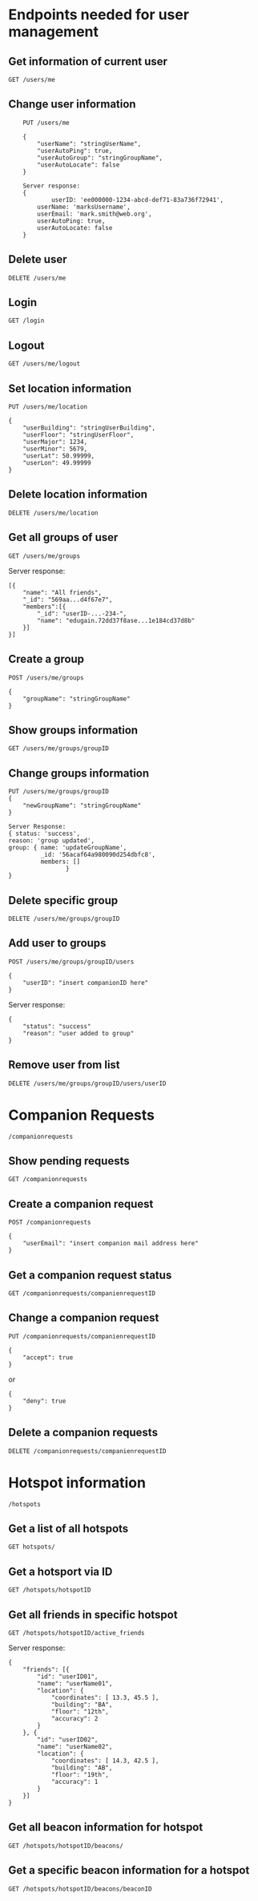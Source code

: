 # Endpoints needed for user management


## Get information of current user
	GET /users/me


## Change user information
```
	PUT /users/me

	{
		"userName": "stringUserName",
		"userAutoPing": true,
		"userAutoGroup": "stringGroupName",
		"userAutoLocate": false
	}
```

```
	Server response:
	{
			userID: 'ee000000-1234-abcd-def71-83a736f72941',
  		userName: 'marksUsername',
  		userEmail: 'mark.smith@web.org',
  		userAutoPing: true,
  		userAutoLocate: false
	}
```


## Delete user
	DELETE /users/me


## Login
	GET /login


## Logout
	GET /users/me/logout


## Set location information
	PUT /users/me/location

	{
		"userBuilding": "stringUserBuilding",
		"userFloor": "stringUserFloor",
		"userMajor": 1234,
		"userMinor": 5679,
		"userLat": 50.99999,
		"userLon": 49.99999
	}




## Delete location information
	DELETE /users/me/location


## Get all groups of user
	GET /users/me/groups

Server response:

	[{
		"name": "All friends",
		"_id": "569aa...d4f67e7",
		"members":[{
			"_id": "userID-...-234-",
			"name": "edugain.72dd37f8ase...1e184cd37d8b"
		}]
	}]


## Create a group
	POST /users/me/groups

	{
		"groupName": "stringGroupName"
	}


## Show groups information
	GET /users/me/groups/groupID


## Change groups information
	PUT /users/me/groups/groupID
	{
		"newGroupName": "stringGroupName"
	}

	Server Response:
	{ status: 'success',
    reason: 'group updated',
    group: { name: 'updateGroupName',
             _id: '56acaf64a980090d254dbfc8',
             members: []
					}
	}


## Delete specific group
	DELETE /users/me/groups/groupID


## Add user to groups
	POST /users/me/groups/groupID/users

	{
		"userID": "insert companionID here"
	}

Server response:

	{
		"status": "success"
		"reason": "user added to group"
	}


## Remove user from list
	DELETE /users/me/groups/groupID/users/userID


# Companion Requests
	/companionrequests


## Show pending requests
	GET /companionrequests


## Create a companion request
	POST /companionrequests

	{
		"userEmail": "insert companion mail address here"
	}


## Get a companion request status
	GET /companionrequests/companienrequestID


## Change a companion request
	PUT /companionrequests/companienrequestID

	{
		"accept": true
	}

or

	{
		"deny": true
	}


## Delete a companion requests
	DELETE /companionrequests/companienrequestID


# Hotspot information
	/hotspots


## Get a list of all hotspots
	GET hotspots/


## Get a hotsport via ID
	GET /hotspots/hotspotID


## Get all friends in specific hotspot
	GET /hotspots/hotspotID/active_friends

Server response:

	{
	  	"friends": [{
	  		"id": "userID01",
	  		"name": "userName01",
	  		"location": {
	  			"coordinates": [ 13.3, 45.5 ],
	  			"building": "BA",
	  			"floor": "12th",
	  			"accuracy": 2
	  		}
	  	}, {
			"id": "userID02",
	  		"name": "userName02",
	  		"location": {
	  			"coordinates": [ 14.3, 42.5 ],
	  			"building": "AB",
	  			"floor": "19th",
	  			"accuracy": 1
	  		}
	  	}]
    }


## Get all beacon information for hotspot
	GET /hotspots/hotspotID/beacons/


## Get a specific beacon information for a hotspot
	GET /hotspots/hotspotID/beacons/beaconID
